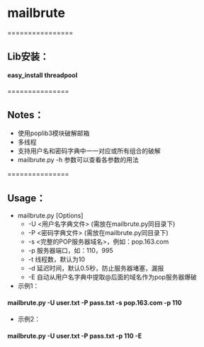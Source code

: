 ﻿# mailbrute
================
## Lib安装：

####     easy_install threadpool

===============
## Notes：

* 使用poplib3模块破解邮箱
* 多线程
* 支持用户名和密码字典中一一对应或所有组合的破解
* mailbrute.py -h 参数可以查看各参数的用法

===============
## Usage：

* mailbrute.py [Options]
	* -U  <用户名字典文件> (需放在mailbrute.py同目录下)
	* -P  <密码字典文件>   (需放在mailbrute.py同目录下)
	* -s  <完整的POP服务器域名>，例如：pop.163.com
	* -p  服务器端口，如：110，995
	* -t  线程数，默认为10
	* -d  延迟时间，默认0.5秒，防止服务器堵塞，漏报
	* -E  自动从用户名字典中提取@后面的域名作为pop服务器爆破
* 示例1：

#### mailbrute.py -U user.txt -P pass.txt -s pop.163.com -p 110
* 示例2：

#### mailbrute.py -U user.txt -P pass.txt -p 110 -E 

